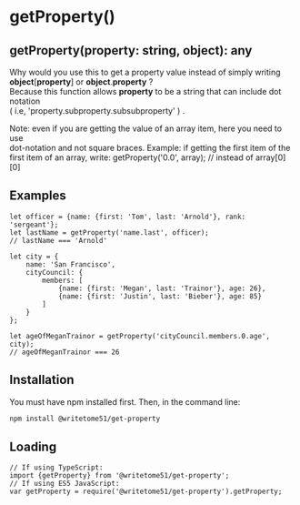 # getProperty()

## getProperty(property: string,  object): any

Why would you use this to get a property value instead of simply writing  
<b>object</b>[<b>property</b>] or <b>object</b>.<b>property</b> ?  
Because this function allows <b>property</b> to be a string that can include dot notation  
( i.e,  'property.subproperty.subsubproperty' ) .

Note:  even if you are getting the value of an array item, here you need to use  
dot-notation and not square braces.  Example:  if getting the first item of the  
first item of an array, write:  getProperty('0.0', array);  // instead of array[0][0]

## Examples
```
let officer = {name: {first: 'Tom', last: 'Arnold'}, rank: 'sergeant'};
let lastName = getProperty('name.last', officer);
// lastName === 'Arnold'

let city = {
	name: 'San Francisco', 
	cityCouncil: {
		members: [
			{name: {first: 'Megan', last: 'Trainor'}, age: 26},
			{name: {first: 'Justin', last: 'Bieber'}, age: 85}
		]
	}
};

let ageOfMeganTrainor = getProperty('cityCouncil.members.0.age',  city);
// ageOfMeganTrainor === 26
```

## Installation

You must have npm installed first.  Then, in the command line:

```bash
npm install @writetome51/get-property
```

## Loading
```
// If using TypeScript:
import {getProperty} from '@writetome51/get-property';
// If using ES5 JavaScript:
var getProperty = require('@writetome51/get-property').getProperty;
```
